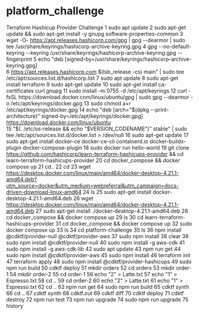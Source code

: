 # platform_challenge
Terraform Hashicup Provider Challenge
    1  sudo apt update
    2  sudo apt-get update && sudo apt-get install -y gnupg software-properties-common
    3  wget -O- https://apt.releases.hashicorp.com/gpg | gpg --dearmor | sudo tee /usr/share/keyrings/hashicorp-archive-keyring.gpg
    4  gpg --no-default-keyring --keyring /usr/share/keyrings/hashicorp-archive-keyring.gpg --fingerprint
    5  echo "deb [signed-by=/usr/share/keyrings/hashicorp-archive-keyring.gpg] \
    6  https://apt.releases.hashicorp.com $(lsb_release -cs) main" | sudo tee /etc/apt/sources.list.d/hashicorp.list
    7  sudo apt update
    8  sudo apt-get install terraform
    9  sudo apt-get update
   10  sudo apt-get install ca-certificates curl gnupg
   11  sudo install -m 0755 -d /etc/apt/keyrings
   12  curl -fsSL https://download.docker.com/linux/ubuntu/gpg | sudo gpg --dearmor -o /etc/apt/keyrings/docker.gpg
   13  sudo chmod a+r /etc/apt/keyrings/docker.gpg
   14  echo   "deb [arch="$(dpkg --print-architecture)" signed-by=/etc/apt/keyrings/docker.gpg] https://download.docker.com/linux/ubuntu \
   15    "$(. /etc/os-release && echo "$VERSION_CODENAME")" stable" |   sudo tee /etc/apt/sources.list.d/docker.list > /dev/null
   16  sudo apt-get update
   17  sudo apt-get install docker-ce docker-ce-cli containerd.io docker-buildx-plugin docker-compose-plugin
   18  sudo docker run hello-world
   19  git clone https://github.com/hashicorp/learn-terraform-hashicups-provider && cd learn-terraform-hashicups-provider
   20  cd docker_compose && docker compose up
   21  cd..
   22  cd
   23  wget https://desktop.docker.com/linux/main/amd64/docker-desktop-4.21.1-amd64.deb?utm_source=docker&utm_medium=webreferral&utm_campaign=docs-driven-download-linux-amd64
   24  ls
   25  sudo apt-get install docker-desktop-4.21.1-amd64.deb
   26  wget https://desktop.docker.com/linux/main/amd64/docker-desktop-4.21.1-amd64.deb
   27  sudo apt-get install ./docker-desktop-4.21.1-amd64.deb
   28  cd docker_compose && docker compose up
   29  ls
   30  cd learn-terraform-hashicups-provider
   31  cd docker_compose && docker compose up
   32  sudo docker compose up
   33  ls
   34  cd platform-challenge
   35  ls
   36  npm install @cdktf/provider-null @cdktf/provider-aws
   37  sudo npm install
   38  clear
   39  sudo npm install @cdktf/provider-null
   40  sudo npm install -g aws-cdk
   41  sudo npm install -g aws-cdk-lib
   42  sudo apt update
   43  npm run get
   44  sudo npm install @cdktf/provider-aws
   45  sudo npm install
   46  terraform init
   47  terraform apply
   48  sudo npm install @cdktf/provider-hashicups
   49  sudo npm run build
   50  cdktf deploy
   51  mkdir orders 
   52  cd orders
   53  mkdir order-1
   54  mkdir order-2
   55  cd order-1
   56  echo "2" > Latte.txt
   57  echo "1" > Espresso.txt
   58  cd ..
   59  cd order-2
   60  echo "2" > Latte.txt
   61  echo "1" > Espresso.txt
   62  cd ..
   63  npm run get 
   64  sudo npm run build
   65  cdktf synth
   66  cd ..
   67  cdktf synth
   68  cdktf.out
   69  cdktf diff
   70  cdktf deploy
   71  cdktf destroy
   72  npm run test
   73  npm run upgrade
   74  sudo npm run upgrade
   75  history
